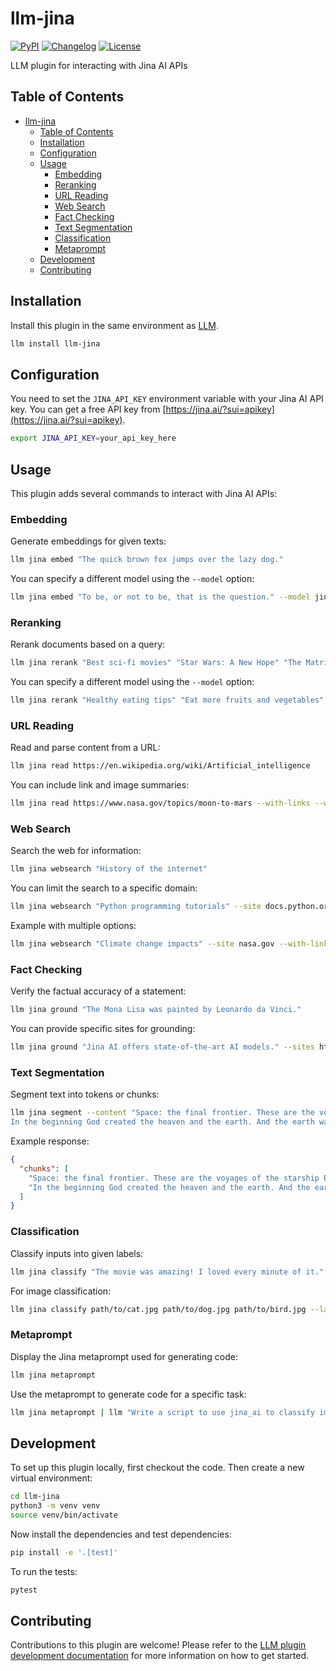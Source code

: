 # llm-jina

[![PyPI](https://img.shields.io/pypi/v/llm-jina.svg)](https://pypi.org/project/llm-jina/)
[![Changelog](https://img.shields.io/github/v/release/yourusername/llm-jina?include_prereleases&label=changelog)](https://github.com/yourusername/llm-jina/releases)
[![License](https://img.shields.io/badge/license-Apache%202.0-blue.svg)](https://github.com/yourusername/llm-jina/blob/main/LICENSE)

LLM plugin for interacting with Jina AI APIs

## Table of Contents
- [llm-jina](#llm-jina)
  - [Table of Contents](#table-of-contents)
  - [Installation](#installation)
  - [Configuration](#configuration)
  - [Usage](#usage)
    - [Embedding](#embedding)
    - [Reranking](#reranking)
    - [URL Reading](#url-reading)
    - [Web Search](#web-search)
    - [Fact Checking](#fact-checking)
    - [Text Segmentation](#text-segmentation)
    - [Classification](#classification)
    - [Metaprompt](#metaprompt)
  - [Development](#development)
  - [Contributing](#contributing)

## Installation

Install this plugin in the same environment as [LLM](https://llm.datasette.io/).

```bash
llm install llm-jina
```

## Configuration

You need to set the `JINA_API_KEY` environment variable with your Jina AI API key. You can get a free API key from [https://jina.ai/?sui=apikey](https://jina.ai/?sui=apikey).

```bash
export JINA_API_KEY=your_api_key_here
```

## Usage

This plugin adds several commands to interact with Jina AI APIs:

### Embedding

Generate embeddings for given texts:

```bash
llm jina embed "The quick brown fox jumps over the lazy dog."
```

You can specify a different model using the `--model` option:

```bash
llm jina embed "To be, or not to be, that is the question." --model jina-embeddings-v2-base-en
```

### Reranking

Rerank documents based on a query:

```bash
llm jina rerank "Best sci-fi movies" "Star Wars: A New Hope" "The Matrix" "Blade Runner" "Interstellar" "2001: A Space Odyssey"
```

You can specify a different model using the `--model` option:

```bash
llm jina rerank "Healthy eating tips" "Eat more fruits and vegetables" "Limit processed foods" "Stay hydrated" --model jina-reranker-v2-base-en 
```

### URL Reading

Read and parse content from a URL:

```bash
llm jina read https://en.wikipedia.org/wiki/Artificial_intelligence
```

You can include link and image summaries:

```bash
llm jina read https://www.nasa.gov/topics/moon-to-mars --with-links --with-images
```

### Web Search

Search the web for information:

```bash
llm jina websearch "History of the internet"
```

You can limit the search to a specific domain:

```bash
llm jina websearch "Python programming tutorials" --site docs.python.org
```

Example with multiple options:

```bash
llm jina websearch "Climate change impacts" --site nasa.gov --with-links --with-images
```

### Fact Checking

Verify the factual accuracy of a statement:

```bash
llm jina ground "The Mona Lisa was painted by Leonardo da Vinci."
```

You can provide specific sites for grounding:

```bash
llm jina ground "Jina AI offers state-of-the-art AI models." --sites https://jina.ai,https://docs.jina.ai
```

### Text Segmentation 

Segment text into tokens or chunks:

```bash
llm jina segment --content "Space: the final frontier. These are the voyages of the starship Enterprise. Its five-year mission: to explore strange new worlds. To seek out new life and new civilizations. To boldly go where no man has gone before
In the beginning God created the heaven and the earth. And the earth was without form, and void; and darkness was upon the face of the deep." --tokenizer cl100k_base --return-chunks
```

Example response:
```json
{
  "chunks": [
    "Space: the final frontier. These are the voyages of the starship Enterprise. Its five-year mission: to explore strange new worlds. To seek out new life and new civilizations. To boldly go where no man has gone before\n",
    "In the beginning God created the heaven and the earth. And the earth was without form, and void; and darkness was upon the face of the deep."
  ]
}
```

### Classification

Classify inputs into given labels:

```bash
llm jina classify "The movie was amazing! I loved every minute of it." "The acting was terrible and the plot made no sense." --labels positive negative neutral 
```

For image classification:

```bash
llm jina classify path/to/cat.jpg path/to/dog.jpg path/to/bird.jpg --labels feline canine avian --image
```

### Metaprompt

Display the Jina metaprompt used for generating code:

```bash
llm jina metaprompt
```

Use the metaprompt to generate code for a specific task:

```bash
llm jina metaprompt | llm "Write a script to use jina_ai to classify images of cats and dogs."
```

## Development

To set up this plugin locally, first checkout the code. Then create a new virtual environment:

```bash 
cd llm-jina
python3 -m venv venv
source venv/bin/activate
```

Now install the dependencies and test dependencies:

```bash
pip install -e '.[test]'
```

To run the tests:

```bash
pytest
```

## Contributing

Contributions to this plugin are welcome! Please refer to the [LLM plugin development documentation](https://llm.datasette.io/en/stable/plugins/index.html) for more information on how to get started.